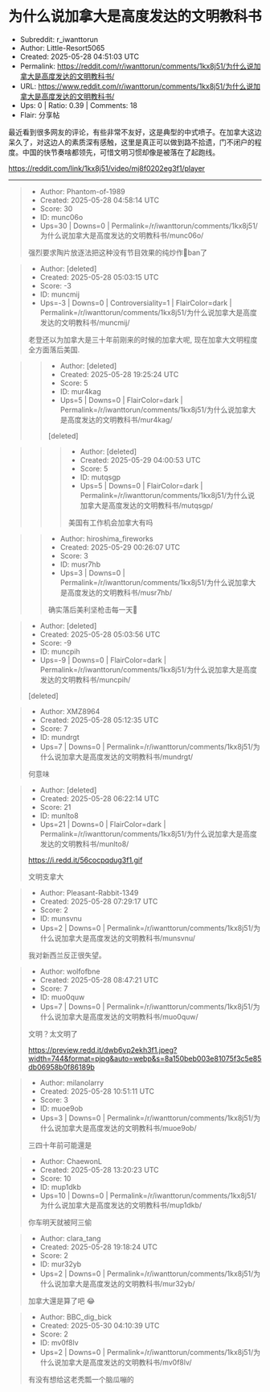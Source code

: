# 为什么说加拿大是高度发达的文明教科书

- Subreddit: r_iwanttorun
- Author: Little-Resort5065
- Created: 2025-05-28 04:51:03 UTC
- Permalink: https://reddit.com/r/iwanttorun/comments/1kx8j51/为什么说加拿大是高度发达的文明教科书/
- URL: https://www.reddit.com/r/iwanttorun/comments/1kx8j51/为什么说加拿大是高度发达的文明教科书/
- Ups: 0 | Ratio: 0.39 | Comments: 18
- Flair: 分享帖


最近看到很多网友的评论，有些非常不友好，这是典型的中式喷子。在加拿大这边呆久了，对这边人的素质深有感触，这里是真正可以做到路不拾遗，门不闭户的程度。中国的快节奏啥都领先，可惜文明习惯却像是被落在了起跑线。

<https://reddit.com/link/1kx8j51/video/mj8f0202eg3f1/player>


---

> - Author: Phantom-of-1989
> - Created: 2025-05-28 04:58:14 UTC
> - Score: 30
> - ID: munc06o
> - Ups=30 | Downs=0 | Permalink=/r/iwanttorun/comments/1kx8j51/为什么说加拿大是高度发达的文明教科书/munc06o/
>
> 强烈要求陶片放逐法把这种没有节目效果的纯炒作🐶ban了

> - Author: [deleted]
> - Created: 2025-05-28 05:03:15 UTC
> - Score: -3
> - ID: muncmij
> - Ups=-3 | Downs=0 | Controversiality=1 | FlairColor=dark | Permalink=/r/iwanttorun/comments/1kx8j51/为什么说加拿大是高度发达的文明教科书/muncmij/
>
> 老登还以为加拿大是三十年前刚来的时候的加拿大呢, 现在加拿大文明程度全方面落后美国.

>> - Author: [deleted]
>> - Created: 2025-05-28 19:25:24 UTC
>> - Score: 5
>> - ID: mur4kag
>> - Ups=5 | Downs=0 | FlairColor=dark | Permalink=/r/iwanttorun/comments/1kx8j51/为什么说加拿大是高度发达的文明教科书/mur4kag/
>>
>> [deleted]

>>> - Author: [deleted]
>>> - Created: 2025-05-29 04:00:53 UTC
>>> - Score: 5
>>> - ID: mutqsgp
>>> - Ups=5 | Downs=0 | FlairColor=dark | Permalink=/r/iwanttorun/comments/1kx8j51/为什么说加拿大是高度发达的文明教科书/mutqsgp/
>>>
>>> 美国有工作机会加拿大有吗

>> - Author: hiroshima_fireworks
>> - Created: 2025-05-29 00:26:07 UTC
>> - Score: 3
>> - ID: musr7hb
>> - Ups=3 | Downs=0 | Permalink=/r/iwanttorun/comments/1kx8j51/为什么说加拿大是高度发达的文明教科书/musr7hb/
>>
>> 确实落后美利坚枪击每一天🤣

> - Author: [deleted]
> - Created: 2025-05-28 05:03:56 UTC
> - Score: -9
> - ID: muncpih
> - Ups=-9 | Downs=0 | FlairColor=dark | Permalink=/r/iwanttorun/comments/1kx8j51/为什么说加拿大是高度发达的文明教科书/muncpih/
>
> [deleted]

> - Author: XMZ8964
> - Created: 2025-05-28 05:12:35 UTC
> - Score: 7
> - ID: mundrgt
> - Ups=7 | Downs=0 | Permalink=/r/iwanttorun/comments/1kx8j51/为什么说加拿大是高度发达的文明教科书/mundrgt/
>
> 何意味

> - Author: [deleted]
> - Created: 2025-05-28 06:22:14 UTC
> - Score: 21
> - ID: munlto8
> - Ups=21 | Downs=0 | FlairColor=dark | Permalink=/r/iwanttorun/comments/1kx8j51/为什么说加拿大是高度发达的文明教科书/munlto8/
>
> https://i.redd.it/56cocpqdug3f1.gif
> 
> 文明支拿大

> - Author: Pleasant-Rabbit-1349
> - Created: 2025-05-28 07:29:17 UTC
> - Score: 2
> - ID: munsvnu
> - Ups=2 | Downs=0 | Permalink=/r/iwanttorun/comments/1kx8j51/为什么说加拿大是高度发达的文明教科书/munsvnu/
>
> 我对新西兰反正很失望。

> - Author: wolfofbne
> - Created: 2025-05-28 08:47:21 UTC
> - Score: 7
> - ID: muo0quw
> - Ups=7 | Downs=0 | Permalink=/r/iwanttorun/comments/1kx8j51/为什么说加拿大是高度发达的文明教科书/muo0quw/
>
> 文明？太文明了
> 
> https://preview.redd.it/dwb6vp2ekh3f1.jpeg?width=744&format=pjpg&auto=webp&s=8a150beb003e81075f3c5e85db06958b0f86189b

> - Author: milanolarry
> - Created: 2025-05-28 10:51:11 UTC
> - Score: 3
> - ID: muoe9ob
> - Ups=3 | Downs=0 | Permalink=/r/iwanttorun/comments/1kx8j51/为什么说加拿大是高度发达的文明教科书/muoe9ob/
>
> 三四十年前可能還是

> - Author: ChaewonL
> - Created: 2025-05-28 13:20:23 UTC
> - Score: 10
> - ID: mup1dkb
> - Ups=10 | Downs=0 | Permalink=/r/iwanttorun/comments/1kx8j51/为什么说加拿大是高度发达的文明教科书/mup1dkb/
>
> 你车明天就被阿三偷

> - Author: clara_tang
> - Created: 2025-05-28 19:18:24 UTC
> - Score: 2
> - ID: mur32yb
> - Ups=2 | Downs=0 | Permalink=/r/iwanttorun/comments/1kx8j51/为什么说加拿大是高度发达的文明教科书/mur32yb/
>
> 加拿大還是算了吧 😂

> - Author: BBC_dig_bick
> - Created: 2025-05-30 04:10:39 UTC
> - Score: 2
> - ID: mv0f8lv
> - Ups=2 | Downs=0 | Permalink=/r/iwanttorun/comments/1kx8j51/为什么说加拿大是高度发达的文明教科书/mv0f8lv/
>
> 有没有想给这老秃瓢一个脑瓜嘣的
